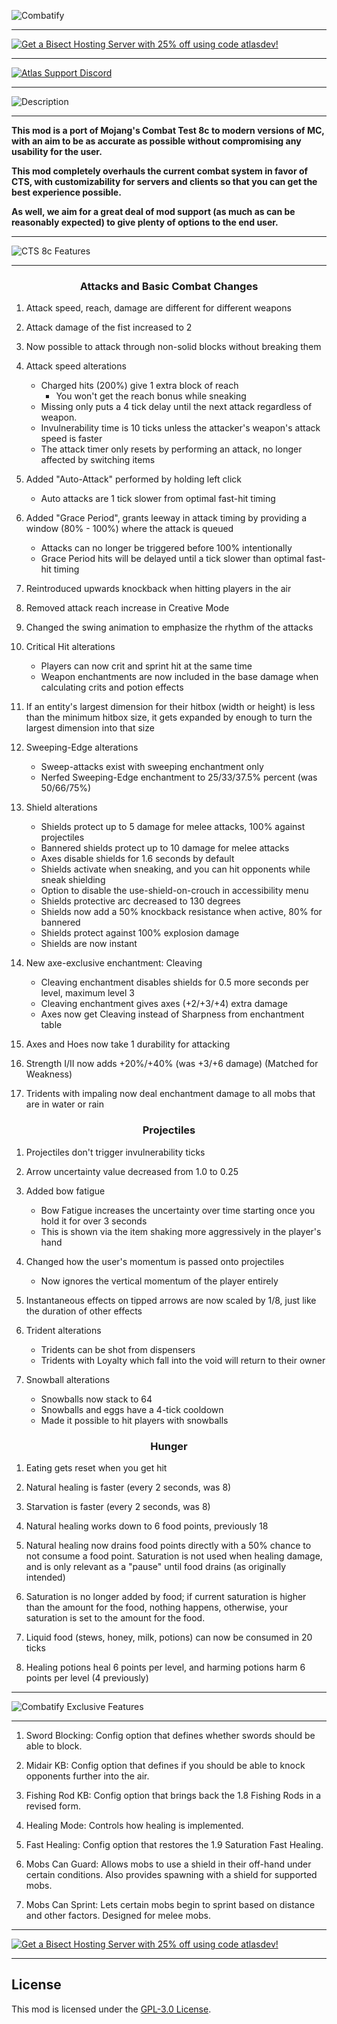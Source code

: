![Combatify](https://www.bisecthosting.com/images/CF/Combatify/BH_C_header.webp)

***

[![Get a Bisect Hosting Server with 25% off using code atlasdev!](https://www.bisecthosting.com/images/CF/Combatify/BH_C_promo.webp)](https://alexandra-myers.github.io/Promolink)

***

[![Atlas Support Discord](https://www.bisecthosting.com/images/CF/Combatify/BH_C_support.webp)](https://discord.gg/WanSPUmRDG)

***

![Description](https://www.bisecthosting.com/images/CF/Combatify/BH_C_description.webp)

***

**This mod is a port of Mojang's Combat Test 8c to modern versions of MC, with an aim to be as accurate as possible without compromising any usability for the user.**

**This mod completely overhauls the current combat system in favor of CTS, with customizability for servers and clients so that you can get the best experience possible.**

**As well, we aim for a great deal of mod support (as much as can be reasonably expected) to give plenty of options to the end user.**

***

![CTS 8c Features](https://www.bisecthosting.com/images/CF/Combatify/BH_C_features.webp)

***

<div align="center">
  
### Attacks and Basic Combat Changes

</div>

1. Attack speed, reach, damage are different for different weapons
2. Attack damage of the fist increased to 2
2. Now possible to attack through non-solid blocks without breaking them
2. Attack speed alterations
    - Charged hits (200%) give 1 extra block of reach
        - You won't get the reach bonus while sneaking
    - Missing only puts a 4 tick delay until the next attack regardless of weapon.
    - Invulnerability time is 10 ticks unless the attacker's weapon's attack speed is faster
    - The attack timer only resets by performing an attack, no longer affected by switching items

3. Added "Auto-Attack" performed by holding left click
    - Auto attacks are 1 tick slower from optimal fast-hit timing
4. Added "Grace Period", grants leeway in attack timing by providing a window (80% - 100%) where the attack is queued
    - Attacks can no longer be triggered before 100% intentionally
    - Grace Period hits will be delayed until a tick slower than optimal fast-hit timing

4. Reintroduced upwards knockback when hitting players in the air

5. Removed attack reach increase in Creative Mode

5. Changed the swing animation to emphasize the rhythm of the attacks
6. Critical Hit alterations
    - Players can now crit and sprint hit at the same time
    - Weapon enchantments are now included in the base damage when calculating crits and potion effects
7. If an entity's largest dimension for their hitbox (width or height) is less than the minimum hitbox size, it gets expanded by enough to turn the largest dimension into that size

7. Sweeping-Edge alterations
    - Sweep-attacks exist with sweeping enchantment only
    - Nerfed Sweeping-Edge enchantment to 25/33/37.5% percent (was 50/66/75%)

8. Shield alterations
    - Shields protect up to 5 damage for melee attacks, 100% against projectiles
    - Bannered shields protect up to 10 damage for melee attacks
    - Axes disable shields for 1.6 seconds by default
    - Shields activate when sneaking, and you can hit opponents while sneak shielding
    - Option to disable the use-shield-on-crouch in accessibility menu
    - Shields protective arc decreased to 130 degrees
    - Shields now add a 50% knockback resistance when active, 80% for bannered
    - Shields protect against 100% explosion damage
    - Shields are now instant
9. New axe-exclusive enchantment: Cleaving
    - Cleaving enchantment disables shields for 0.5 more seconds per level, maximum level 3
    - Cleaving enchantment gives axes (+2/+3/+4) extra damage
    - Axes now get Cleaving instead of Sharpness from enchantment table
10. Axes and Hoes now take 1 durability for attacking
11. Strength I/II now adds +20%/+40% (was +3/+6 damage) (Matched for Weakness)

12. Tridents with impaling now deal enchantment damage to all mobs that are in water or rain


<div align="center">
  
### Projectiles

</div>

1. Projectiles don't trigger invulnerability ticks
2. Arrow uncertainty value decreased from 1.0 to 0.25
3. Added bow fatigue
    - Bow Fatigue increases the uncertainty over time starting once you hold it for over 3 seconds
    - This is shown via the item shaking more aggressively in the player's hand
4. Changed how the user's momentum is passed onto projectiles
    - Now ignores the vertical momentum of the player entirely
3. Instantaneous effects on tipped arrows are now scaled by 1/8, just like the duration of other effects

4. Trident alterations
    - Tridents can be shot from dispensers
    - Tridents with Loyalty which fall into the void will return to their owner

5. Snowball alterations
    - Snowballs now stack to 64
    - Snowballs and eggs have a 4-tick cooldown
    - Made it possible to hit players with snowballs


<div align="center">
  
### Hunger

</div>

1. Eating gets reset when you get hit
2. Natural healing is faster (every 2 seconds, was 8)
3. Starvation is faster (every 2 seconds, was 8)

4. Natural healing works down to 6 food points, previously 18
5. Natural healing now drains food points directly with a 50% chance to not consume a food point. Saturation is not used when healing damage, and is only relevant as a "pause" until food drains (as originally intended)
6. Saturation is no longer added by food; if current saturation is higher than the amount for the food, nothing happens, otherwise, your saturation is set to the amount for the food.

7. Liquid food (stews, honey, milk, potions) can now be consumed in 20 ticks
8. Healing potions heal 6 points per level, and harming potions harm 6 points per level (4 previously)

***

![Combatify Exclusive Features](https://www.bisecthosting.com/images/CF/Combatify/BH_C_exclusive.webp)

***

1. Sword Blocking: Config option that defines whether swords should be able to block.

2. Midair KB: Config option that defines if you should be able to knock opponents further into the air.

3. Fishing Rod KB: Config option that brings back the 1.8 Fishing Rods in a revised form.

4. Healing Mode: Controls how healing is implemented.

5. Fast Healing: Config option that restores the 1.9 Saturation Fast Healing.

6. Mobs Can Guard: Allows mobs to use a shield in their off-hand under certain conditions. Also provides spawning with a shield for supported mobs.

7. Mobs Can Sprint: Lets certain mobs begin to sprint based on distance and other factors. Designed for melee mobs.

***

[![Get a Bisect Hosting Server with 25% off using code atlasdev!](https://www.bisecthosting.com/images/CF/Combatify/BH_C_promo.webp)](https://alexandra-myers.github.io/Promolink)

***

## License

This mod is licensed under the [GPL-3.0 License](./LICENSE).

